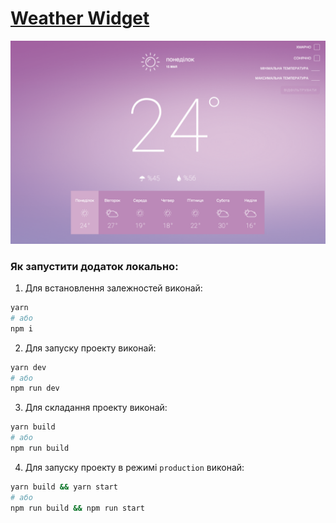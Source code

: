 # [Weather Widget](https://weather-widget.github.io)

![sitepreview.png](./src/theme/assets/site-preview.png)

### Як запустити додаток локально:

1. Для встановлення залежностей виконай:

```sh
yarn
# або
npm i
```

2. Для запуску проекту виконай:

```sh
yarn dev
# або
npm run dev
```

3. Для складання проекту виконай:

```sh
yarn build
# або
npm run build
```

4. Для запуску проекту в режимі `production` виконай:

```sh
yarn build && yarn start  
# або
npm run build && npm run start
```

